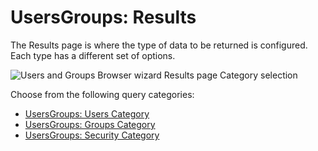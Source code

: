 # UsersGroups: Results

The Results page is where the type of data to be returned is configured. Each type has a different
set of options.

![Users and Groups Browser wizard Results page Category selection](/img/versioned_docs/enterpriseauditor_11.6/enterpriseauditor/admin/datacollector/adinventory/results.webp)

Choose from the following query categories:

- [UsersGroups: Users Category](/docs/accessanalyzer/11.6/enterpriseauditor/admin/datacollector/usersgroups/category/users.md)
- [UsersGroups: Groups Category](/docs/accessanalyzer/11.6/enterpriseauditor/admin/datacollector/usersgroups/category/groups.md)
- [UsersGroups: Security Category](/docs/accessanalyzer/11.6/enterpriseauditor/admin/datacollector/usersgroups/category/security.md)
